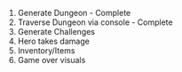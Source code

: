 1. Generate Dungeon - Complete
2. Traverse Dungeon via console - Complete
3. Generate Challenges
4. Hero takes damage
5. Inventory/Items
6. Game over visuals